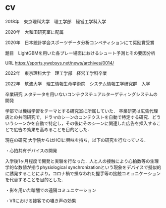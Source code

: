 # cv
2018年　東京理科大学　理工学部　経営工学科入学

2020年　大和田研究室に配属

2020年　日本統計学会スポーツデータ分析コンペティションにて奨励賞受賞

題目　LightGBMを用いた各プレー場面におけるシュート予測とその要因分析

URL https://sports.ywebsys.net/news/archives/0014/

2022年　東京理科大学　理工学部　経営工学科卒業

2022年　筑波大学　理工情報生命学術院　システム情報工学研究群　入学


卒業研究
メタテータを用いないコンテクスチュアルターゲティングシステムの開発

学部では機械学習をテーマとする研究室に所属していた．
卒業研究は広告代理店との共同研究で，ドラマのシーンのコンテクストを自動で特定する研究．どういうシーンかを自動で特定し，その後にそのシーンに関連した広告を挿入することで広告の効果を高めることを目的とした．


現在の研究
大学院からはHCIに興味を持ち，以下の研究を行なっている．

・心拍共有デバイスの開発

入学後1ヶ月程度で開発と実験を行なった．人と人の接触により心拍数等の生理学的な数値が揃うphysiological synchronizationという現象をデバイスで擬似的に誘発することにより，コロナ禍で損なわれた握手等の接触コミュニケーションを代替することを目的とした．

・影を用いた暗闇での遠隔コミュニケーション

・VRにおける接客での囁き声の効果
